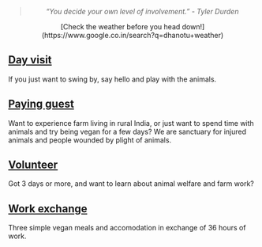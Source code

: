 <!--

Title: Participate

-->
> <center><i>“You decide your own level of involvement.” - Tyler Durden</i></center>

<!--
<div class="youtube-player" data-id="dJL3PWM6Dng"></div>
-->
<center>
[Check the weather before you head down!](https://www.google.co.in/search?q=dhanotu+weather)
</center>

[Day visit](/?p=directions)
--
If you just want to swing by, say hello and play with the animals. 

[Paying guest](/?p=farmstay)
--

Want to experience farm living in rural India, or just want to spend time with animals and try being vegan for a few days? We are sanctuary for injured animals and people wounded by plight of animals.

[Volunteer](/?p=volunteer)
--
Got 3 days or more, and want to learn about animal welfare and farm work?

[Work exchange](/?p=workexchange)
--
Three simple vegan meals and accomodation in exchange of 36 hours of work.

